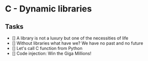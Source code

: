 # C - Dynamic libraries
## Tasks
- [] A library is not a luxury but one of the necessities of life
- [] Without libraries what have we? We have no past and no future
- [] Let's call C function from Python
- [] Code injection: Win the Giga Millions!
